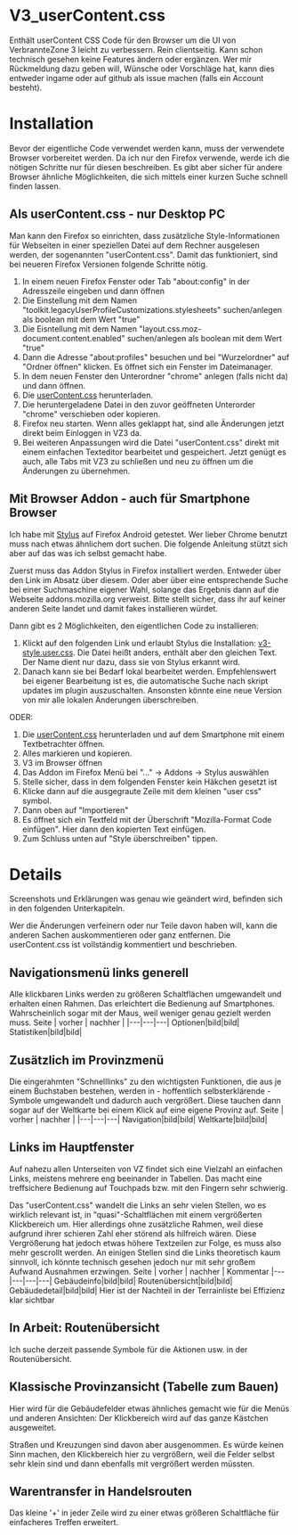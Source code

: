 # V3_userContent.css
Enthält userContent CSS Code für den Browser um die UI von VerbrannteZone 3 leicht zu verbessern. Rein clientseitig. Kann schon technisch gesehen keine Features ändern oder ergänzen.
Wer mir Rückmeldung dazu geben will, Wünsche oder Vorschläge hat, kann dies entweder ingame oder auf github als issue machen (falls ein Account besteht).

# Installation
Bevor der eigentliche Code verwendet werden kann, muss der verwendete Browser vorbereitet werden. Da ich nur den Firefox verwende, werde ich die nötigen Schritte nur für diesen beschreiben. Es gibt aber sicher für andere Browser ähnliche Möglichkeiten, die sich mittels einer kurzen Suche schnell finden lassen.

## Als userContent.css - nur Desktop PC
Man kann den Firefox so einrichten, dass zusätzliche Style-Informationen für Webseiten in einer speziellen Datei auf dem Rechner ausgelesen werden, der sogenannten "userContent.css". Damit das funktioniert, sind bei neueren Firefox Versionen folgende Schritte nötig.
1. In einem neuen Firefox Fenster oder Tab "about:config" in der Adresszeile eingeben und dann öffnen
2. Die Einstellung mit dem Namen "toolkit.legacyUserProfileCustomizations.stylesheets" suchen/anlegen als boolean mit dem Wert "true"
3. Die Eisntellung mit dem Namen "layout.css.moz-document.content.enabled" suchen/anlegen als boolean mit dem Wert "true"
4. Dann die Adresse "about:profiles" besuchen und bei "Wurzelordner" auf "Ordner öffnen" klicken. Es öffnet sich ein Fenster im Dateimanager.
5. In dem neuen Fenster den Unterordner "chrome" anlegen (falls nicht da) und dann öffnen.
6. Die [userContent.css](./userContent.css) herunterladen.
7. Die heruntergeladene Datei in den zuvor geöffneten Unterorder "chrome" verschieben oder kopieren.
8. Firefox neu starten. Wenn alles geklappt hat, sind alle Änderungen jetzt direkt beim Einloggen in VZ3 da.
9. Bei weiteren Anpassungen wird die Datei "userContent.css" direkt mit einem einfachen Texteditor bearbeitet und gespeichert. Jetzt genügt es auch, alle Tabs mit VZ3 zu schließen und neu zu öffnen um die Änderungen zu übernehmen.

## Mit Browser Addon - auch für Smartphone Browser
Ich habe mit [Stylus](https://addons.mozilla.org/de/firefox/addon/styl-us/) auf Firefox Android getestet. Wer lieber Chrome benutzt muss nach etwas ähnlichem dort suchen. Die folgende Anleitung stützt sich aber auf das was ich selbst gemacht habe.

Zuerst muss das Addon Stylus in Firefox installiert werden. Entweder über den Link im Absatz über diesem. Oder aber über eine entsprechende Suche bei einer Suchmaschine eigener Wahl, solange das Ergebnis dann auf die Webseite addons.mozilla.org verweist. Bitte stellt sicher, dass ihr auf keiner anderen Seite landet und damit fakes installieren würdet.

Dann gibt es 2 Möglichkeiten, den eigentlichen Code zu installieren:
1. Klickt auf den folgenden Link und erlaubt Stylus die Installation: [v3-style.user.css](./v3-style.user.css). Die Datei heißt anders, enthält aber den gleichen Text. Der Name dient nur dazu, dass sie von Stylus erkannt wird.
2. Danach kann sie bei Bedarf lokal bearbeitet werden. Empfehlenswert bei eigener Bearbeitung ist es, die automatische Suche nach skript updates im plugin auszuschalten. Ansonsten könnte eine neue Version von mir alle lokalen Änderungen überschreiben.
   
ODER:
1. Die [userContent.css](./userContent.css) herunterladen und auf dem Smartphone mit einem Textbetrachter öffnen.
2. Alles markieren und kopieren.
3. V3 im Browser öffnen
4. Das Addon im Firefox Menü bei "..." -> Addons -> Stylus auswählen
5. Stelle sicher, dass in dem folgenden Fenster kein Häkchen gesetzt ist
6. Klicke dann auf die ausgegraute Zeile mit dem kleinen "user css" symbol.
7. Dann oben auf "Importieren"
8. Es öffnet sich ein Textfeld mit der Überschrift "Mozilla-Format Code einfügen". Hier dann den kopierten Text einfügen.
9. Zum Schluss unten auf "Style überschreiben" tippen.

# Details
Screenshots und Erklärungen was genau wie geändert wird, befinden sich in den folgenden Unterkapiteln. 

Wer die Änderungen verfeinern oder nur Teile davon haben will, kann die anderen Sachen auskommentieren oder ganz entfernen. Die userContent.css ist vollständig kommentiert und beschrieben.

## Navigationsmenü links generell
Alle klickbaren Links werden zu größeren Schaltflächen umgewandelt und erhalten einen Rahmen. Das erleichtert die Bedienung auf Smartphones. Wahrscheinlich sogar mit der Maus, weil weniger genau gezielt werden muss.
Seite | vorher | nachher |
|---|---|---|
Optionen|bild|bild|
Statistiken|bild|bild|

## Zusätzlich im Provinzmenü
Die eingerahmten "Schnelllinks" zu den wichtigsten Funktionen, die aus je einem Buchstaben bestehen, werden in - hoffentlich selbsterklärende - Symbole umgewandelt und dadurch auch vergrößert. Diese tauchen dann sogar auf der Weltkarte bei einem Klick auf eine eigene Provinz auf.
Seite | vorher | nachher |
|---|---|---|
Navigation|bild|bild|
Weltkarte|bild|bild|

## Links im Hauptfenster
Auf nahezu allen Unterseiten von VZ findet sich eine Vielzahl an einfachen Links, meistens mehrere eng beeinander in Tabellen. Das macht eine treffsichere Bedienung auf Touchpads bzw. mit den Fingern sehr schwierig. 

Das "userContent.css" wandelt die Links an sehr vielen Stellen, wo es wirklich relevant ist, in "quasi"-Schaltflächen mit einem vergrößerten Klickbereich um. Hier allerdings ohne zusätzliche Rahmen, weil diese aufgrund ihrer schieren Zahl eher störend als hilfreich wären. Diese Vergrößerung hat jedoch etwas höhere Textzeilen zur Folge, es muss also mehr gescrollt werden. An einigen Stellen sind die Links theoretisch kaum sinnvoll, ich könnte technisch gesehen jedoch nur mit sehr großem Aufwand Ausnahmen erzwingen.
Seite | vorher | nachher | Kommentar
|---|---|---|---|
Gebäudeinfo|bild|bild|
Routenübersicht|bild|bild|
Gebäudedetail|bild|bild| Hier ist der Nachteil in der Terrainliste bei Effizienz klar sichtbar

## In Arbeit: Routenübersicht
Ich suche derzeit passende Symbole für die Aktionen usw. in der Routenübersicht.

## Klassische Provinzansicht (Tabelle zum Bauen)
Hier wird für die Gebäudefelder etwas ähnliches gemacht wie für die Menüs und anderen Ansichten: Der Klickbereich wird auf das ganze Kästchen ausgeweitet. 

Straßen und Kreuzungen sind davon aber ausgenommen. Es würde keinen Sinn machen, den Klickbereich hier zu vergrößern, weil die Felder selbst sehr klein sind und dann ebenfalls mit vergrößert werden müssten.

## Warentransfer in Handelsrouten
Das kleine '+' in jeder Zeile wird zu einer etwas größeren Schaltfläche für einfacheres Treffen erweitert.
